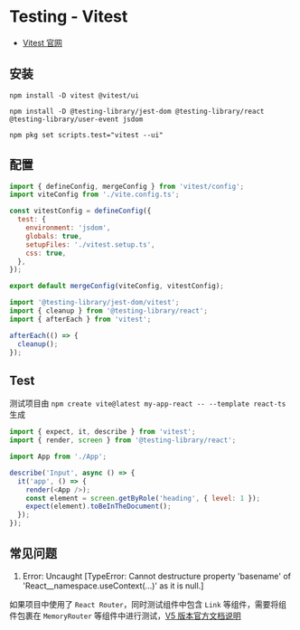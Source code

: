 # Testing - Vitest

- [Vitest 官网](https://cn.vitest.dev/)

## 安装

```shell npm2yarn
npm install -D vitest @vitest/ui
```

```shell npm2yarn
npm install -D @testing-library/jest-dom @testing-library/react @testing-library/user-event jsdom
```

```shell
npm pkg set scripts.test="vitest --ui"
```

## 配置

```javascript title="vitest.config.ts"
import { defineConfig, mergeConfig } from 'vitest/config';
import viteConfig from './vite.config.ts';

const vitestConfig = defineConfig({
  test: {
    environment: 'jsdom',
    globals: true,
    setupFiles: './vitest.setup.ts',
    css: true,
  },
});

export default mergeConfig(viteConfig, vitestConfig);
```

```javascript title="vitest.setup.ts"
import '@testing-library/jest-dom/vitest';
import { cleanup } from '@testing-library/react';
import { afterEach } from 'vitest';

afterEach(() => {
  cleanup();
});
```

## Test

测试项目由 `npm create vite@latest my-app-react -- --template react-ts` 生成

```javascript title="src/App.test.tsx"
import { expect, it, describe } from 'vitest';
import { render, screen } from '@testing-library/react';

import App from './App';

describe('Input', async () => {
  it('app', () => {
    render(<App />);
    const element = screen.getByRole('heading', { level: 1 });
    expect(element).toBeInTheDocument();
  });
});
```

## 常见问题

1. Error:
   Uncaught [TypeError: Cannot destructure property 'basename' of 'React__namespace.useContext(...)' as it is null.]

如果项目中使用了 `React Router`，同时测试组件中包含 `Link` 等组件，需要将组件包裹在 `MemoryRouter`
等组件中进行测试，[V5 版本官方文档说明](https://v5.reactrouter.com/web/guides/testing)
